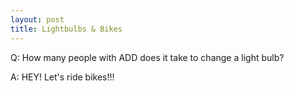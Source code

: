 ```yaml
--- 
layout: post
title: Lightbulbs & Bikes
---
```

Q: How many people with ADD does it take to change a light bulb?

A: HEY! Let's ride bikes!!!
